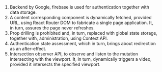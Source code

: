 1. Backend by Google, firebase is used for authentication together with data storage. 
2. A content corresponding component is dynamically fetched, provided URL, using React Router DOM to fabricate a single page application. It, in turn, assures the page never refreshes.
3. Prop drilling is prohibited and, in turn, replaced with global state storage, together with, administration, using Context API.
4. Authentication state assessment, which in turn, brings about redirection as an after-effect.
5. Intersection observer API, to observe and listen to the mutation intersecting with the viewport. It, in turn, dynamically triggers a video, provided it intersects the specified viewport.
